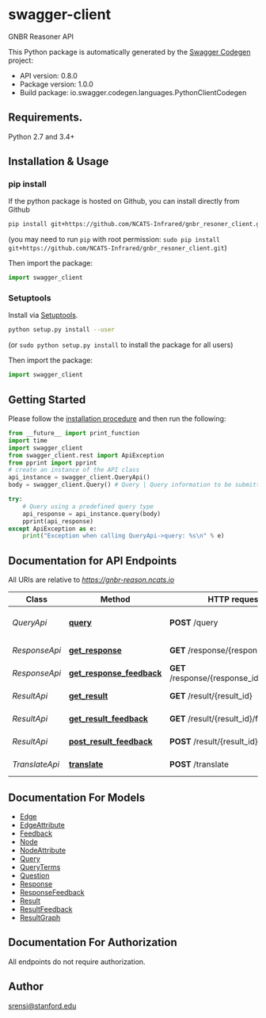 # swagger-client
GNBR Reasoner API

This Python package is automatically generated by the [Swagger Codegen](https://github.com/swagger-api/swagger-codegen) project:

- API version: 0.8.0
- Package version: 1.0.0
- Build package: io.swagger.codegen.languages.PythonClientCodegen

## Requirements.

Python 2.7 and 3.4+

## Installation & Usage
### pip install

If the python package is hosted on Github, you can install directly from Github

```sh
pip install git+https://github.com/NCATS-Infrared/gnbr_resoner_client.git
```
(you may need to run `pip` with root permission: `sudo pip install git+https://github.com/NCATS-Infrared/gnbr_resoner_client.git`)

Then import the package:
```python
import swagger_client 
```

### Setuptools

Install via [Setuptools](http://pypi.python.org/pypi/setuptools).

```sh
python setup.py install --user
```
(or `sudo python setup.py install` to install the package for all users)

Then import the package:
```python
import swagger_client
```

## Getting Started

Please follow the [installation procedure](#installation--usage) and then run the following:

```python
from __future__ import print_function
import time
import swagger_client
from swagger_client.rest import ApiException
from pprint import pprint
# create an instance of the API class
api_instance = swagger_client.QueryApi()
body = swagger_client.Query() # Query | Query information to be submitted

try:
    # Query using a predefined query type
    api_response = api_instance.query(body)
    pprint(api_response)
except ApiException as e:
    print("Exception when calling QueryApi->query: %s\n" % e)

```

## Documentation for API Endpoints

All URIs are relative to *https://gnbr-reason.ncats.io*

Class | Method | HTTP request | Description
------------ | ------------- | ------------- | -------------
*QueryApi* | [**query**](docs/QueryApi.md#query) | **POST** /query | Query using a predefined query type
*ResponseApi* | [**get_response**](docs/ResponseApi.md#get_response) | **GET** /response/{response_id} | Nonfunctional Endpoint
*ResponseApi* | [**get_response_feedback**](docs/ResponseApi.md#get_response_feedback) | **GET** /response/{response_id}/feedback | Nonfunctional Endpoint
*ResultApi* | [**get_result**](docs/ResultApi.md#get_result) | **GET** /result/{result_id} | Nonfunctional Endpoint
*ResultApi* | [**get_result_feedback**](docs/ResultApi.md#get_result_feedback) | **GET** /result/{result_id}/feedback | Nonfunctional Endpoint
*ResultApi* | [**post_result_feedback**](docs/ResultApi.md#post_result_feedback) | **POST** /result/{result_id}/feedback | Nonfunctional Endpoint
*TranslateApi* | [**translate**](docs/TranslateApi.md#translate) | **POST** /translate | Nonfunctional Endpoint


## Documentation For Models

 - [Edge](docs/Edge.md)
 - [EdgeAttribute](docs/EdgeAttribute.md)
 - [Feedback](docs/Feedback.md)
 - [Node](docs/Node.md)
 - [NodeAttribute](docs/NodeAttribute.md)
 - [Query](docs/Query.md)
 - [QueryTerms](docs/QueryTerms.md)
 - [Question](docs/Question.md)
 - [Response](docs/Response.md)
 - [ResponseFeedback](docs/ResponseFeedback.md)
 - [Result](docs/Result.md)
 - [ResultFeedback](docs/ResultFeedback.md)
 - [ResultGraph](docs/ResultGraph.md)


## Documentation For Authorization

 All endpoints do not require authorization.


## Author

srensi@stanford.edu

